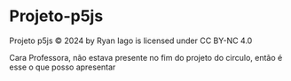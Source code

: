 # Projeto-p5js

Projeto p5js © 2024 by Ryan Iago is licensed under CC BY-NC 4.0 

Cara Professora, não estava presente no fim do projeto do circulo, então é esse o que posso apresentar
